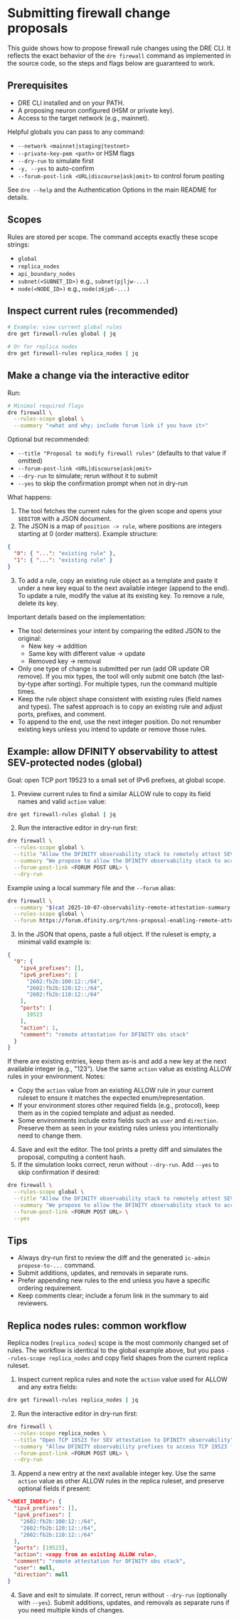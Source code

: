 # Submitting firewall change proposals

This guide shows how to propose firewall rule changes using the DRE CLI. It reflects the exact behavior of the `dre firewall` command as implemented in the source code, so the steps and flags below are guaranteed to work.

## Prerequisites
- DRE CLI installed and on your PATH.
- A proposing neuron configured (HSM or private key).
- Access to the target network (e.g., mainnet).

Helpful globals you can pass to any command:
- `--network <mainnet|staging|testnet>`
- `--private-key-pem <path>` or HSM flags
- `--dry-run` to simulate first
- `-y, --yes` to auto-confirm
- `--forum-post-link <URL|discourse|ask|omit>` to control forum posting

See `dre --help` and the Authentication Options in the main README for details.

## Scopes
Rules are stored per scope. The command accepts exactly these scope strings:
- `global`
- `replica_nodes`
- `api_boundary_nodes`
- `subnet(<SUBNET_ID>)`  e.g., `subnet(pjljw-...)`
- `node(<NODE_ID>)`      e.g., `node(z6jp6-...)`

## Inspect current rules (recommended)
```bash
# Example: view current global rules
dre get firewall-rules global | jq

# Or for replica nodes
dre get firewall-rules replica_nodes | jq
```

## Make a change via the interactive editor
Run:
```bash
# Minimal required flags
dre firewall \
  --rules-scope global \
  --summary "<what and why; include forum link if you have it>"
```
Optional but recommended:
- `--title "Proposal to modify firewall rules"` (defaults to that value if omitted)
- `--forum-post-link <URL|discourse|ask|omit>`
- `--dry-run` to simulate; rerun without it to submit
- `--yes` to skip the confirmation prompt when not in dry-run

What happens:
1. The tool fetches the current rules for the given scope and opens your `$EDITOR` with a JSON document.
2. The JSON is a map of `position -> rule`, where positions are integers starting at 0 (order matters). Example structure:
```json
{
  "0": { "...": "existing rule" },
  "1": { "...": "existing rule" }
}
```
3. To add a rule, copy an existing rule object as a template and paste it under a new key equal to the next available integer (append to the end). To update a rule, modify the value at its existing key. To remove a rule, delete its key.

Important details based on the implementation:
- The tool determines your intent by comparing the edited JSON to the original:
  - New key -> addition
  - Same key with different value -> update
  - Removed key -> removal
- Only one type of change is submitted per run (add OR update OR remove). If you mix types, the tool will only submit one batch (the last-by-type after sorting). For multiple types, run the command multiple times.
- Keep the rule object shape consistent with existing rules (field names and types). The safest approach is to copy an existing rule and adjust ports, prefixes, and comment.
- To append to the end, use the next integer position. Do not renumber existing keys unless you intend to update or remove those rules.

## Example: allow DFINITY observability to attest SEV-protected nodes (global)
Goal: open TCP port 19523 to a small set of IPv6 prefixes, at global scope.

1) Preview current rules to find a similar ALLOW rule to copy its field names and valid `action` value:
```bash
dre get firewall-rules global | jq
```
2) Run the interactive editor in dry-run first:
```bash
dre firewall \
  --rules-scope global \
  --title "Allow the DFINITY observability stack to remotely attest SEV-protected nodes" \
  --summary "We propose to allow the DFINITY observability stack to access the remote attestation endpoint on TCP port 19523. This access is essential for monitoring and attesting SEV-protected nodes. It allows the DFINITY observability stack to periodically fetch an attestation report and verify it. For details, see: <FORUM POST URL>" \
  --forum-post-link <FORUM POST URL> \
  --dry-run
```

Example using a local summary file and the `--forum` alias:
```bash
dre firewall \
  --summary "$(cat 2025-10-07-observability-remote-attestation-summary.md)" \
  --rules-scope global \
  --forum https://forum.dfinity.org/t/nns-proposal-enabling-remote-attestation-for-dfinity-observability/58611
```
3) In the JSON that opens, paste a full object. If the ruleset is empty, a minimal valid example is:
```json
{
  "0": {
    "ipv4_prefixes": [],
    "ipv6_prefixes": [
      "2602:fb2b:100:12::/64",
      "2602:fb2b:120:12::/64",
      "2602:fb2b:110:12::/64"
    ],
    "ports": [
      19523
    ],
    "action": 1,
    "comment": "remote attestation for DFINITY obs stack"
  }
}
```
If there are existing entries, keep them as-is and add a new key at the next available integer (e.g., "123"). Use the same `action` value as existing ALLOW rules in your environment.
Notes:
- Copy the `action` value from an existing ALLOW rule in your current ruleset to ensure it matches the expected enum/representation.
- If your environment stores other required fields (e.g., protocol), keep them as in the copied template and adjust as needed.
- Some environments include extra fields such as `user` and `direction`. Preserve them as seen in your existing rules unless you intentionally need to change them.

4) Save and exit the editor. The tool prints a pretty diff and simulates the proposal, computing a content hash.
5) If the simulation looks correct, rerun without `--dry-run`. Add `--yes` to skip confirmation if desired:
```bash
dre firewall \
  --rules-scope global \
  --title "Allow the DFINITY observability stack to remotely attest SEV-protected nodes" \
  --summary "We propose to allow the DFINITY observability stack to access the remote attestation endpoint on TCP port 19523. This access is essential for monitoring and attesting SEV-protected nodes. It allows the DFINITY observability stack to periodically fetch an attestation report and verify it. For details, see: <FORUM POST URL>" \
  --forum-post-link <FORUM POST URL> \
  --yes
```

## Tips
- Always dry-run first to review the diff and the generated `ic-admin propose-to-...` command.
- Submit additions, updates, and removals in separate runs.
- Prefer appending new rules to the end unless you have a specific ordering requirement.
- Keep comments clear; include a forum link in the summary to aid reviewers.

## Replica nodes rules: common workflow

Replica nodes (`replica_nodes`) scope is the most commonly changed set of rules. The workflow is identical to the global example above, but you pass `--rules-scope replica_nodes` and copy field shapes from the current replica ruleset.

1) Inspect current replica rules and note the `action` value used for ALLOW and any extra fields:
```bash
dre get firewall-rules replica_nodes | jq
```

2) Run the interactive editor in dry-run first:
```bash
dre firewall \
  --rules-scope replica_nodes \
  --title "Open TCP 19523 for SEV attestation to DFINITY observability" \
  --summary "Allow DFINITY observability prefixes to access TCP 19523 for remote attestation on all replica nodes. See: <FORUM POST URL>" \
  --forum-post-link <FORUM POST URL> \
  --dry-run
```

3) Append a new entry at the next available integer key. Use the same `action` value as other ALLOW rules in the replica ruleset, and preserve optional fields if present:
```json
"<NEXT_INDEX>": {
  "ipv4_prefixes": [],
  "ipv6_prefixes": [
    "2602:fb2b:100:12::/64",
    "2602:fb2b:120:12::/64",
    "2602:fb2b:110:12::/64"
  ],
  "ports": [19523],
  "action": <copy from an existing ALLOW rule>,
  "comment": "remote attestation for DFINITY obs stack",
  "user": null,
  "direction": null
}
```

4) Save and exit to simulate. If correct, rerun without `--dry-run` (optionally with `--yes`). Submit additions, updates, and removals as separate runs if you need multiple kinds of changes.
